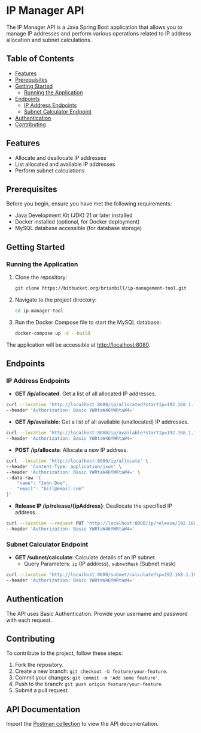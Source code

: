 
# IP Manager API

The IP Manager API is a Java Spring Boot application that allows you to manage IP addresses and perform various operations related to IP address allocation and subnet calculations.

## Table of Contents

- [Features](#features)
- [Prerequisites](#prerequisites)
- [Getting Started](#getting-started)
  - [Running the Application](#running-the-application)
- [Endpoints](#endpoints)
  - [IP Address Endpoints](#ip-address-endpoints)
  - [Subnet Calculator Endpoint](#subnet-calculator-endpoint)
- [Authentication](#authentication)
- [Contributing](#contributing)

## Features

- Allocate and deallocate IP addresses
- List allocated and available IP addresses
- Perform subnet calculations

## Prerequisites

Before you begin, ensure you have met the following requirements:

- Java Development Kit (JDK) 21 or later installed
- Docker installed (optional, for Docker deployment)
- MySQL database accessible (for database storage)

## Getting Started

### Running the Application

1. Clone the repository:

   ```bash
   git clone https://bitbucket.org/brianbill/ip-management-tool.git
   ```

2. Navigate to the project directory:

   ```bash
   cd ip-manager-tool
   ```

3. Run the Docker Compose file to start the MySQL database:

   ```bash
   docker-compose up -d --build
   ```

The application will be accessible at [http://localhost:8080](http://localhost:8080).

## Endpoints

### IP Address Endpoints

- **GET /ip/allocated**: Get a list of all allocated IP addresses.
```bash
curl --location 'http://localhost:8080/ip/allocated?startIp=192.168.1.10&endIp=192.168.1.20' \
--header 'Authorization: Basic YWRtaW46YWRtaW4='
```
- **GET /ip/available**: Get a list of all available (unallocated) IP addresses.
```bash
curl --location 'http://localhost:8080/ip/available?startIp=192.168.1.10&endIp=192.168.1.20' \
--header 'Authorization: Basic YWRtaW46YWRtaW4='
```
- **POST /ip/allocate**: Allocate a new IP address.
```bash
curl --location 'http://localhost:8080/ip/allocate' \
--header 'Content-Type: application/json' \
--header 'Authorization: Basic YWRtaW46YWRtaW4=' \
--data-raw '{
    "name": "John Doe",
    "email": "bill@email.com"
}'
```
- **Release IP /ip/release/{ipAddress}**: Deallocate the specified IP address.
```bash
curl --location --request PUT 'http://localhost:8080/ip/release/192.168.1.1' \
--header 'Authorization: Basic YWRtaW46YWRtaW4=' 
```

### Subnet Calculator Endpoint

- **GET /subnet/calculate**: Calculate details of an IP subnet.
    - Query Parameters: `ip` (IP address), `subnetMask` (Subnet mask)
```bash
curl --location 'http://localhost:8080/subnet/calculate?ip=192.168.1.10&subnetMask=255.255.255.0' \
--header 'Authorization: Basic YWRtaW46YWRtaW4='
```

## Authentication

The API uses Basic Authentication. Provide your username and password with each request.

## Contributing

To contribute to the project, follow these steps:

1. Fork the repository.
2. Create a new branch: `git checkout -b feature/your-feature`.
3. Commit your changes: `git commit -m 'Add some feature'`.
4. Push to the branch: `git push origin feature/your-feature`.
5. Submit a pull request.

## API Documentation

Import the [Postman collection](https://api.postman.com/collections/6268985-cbdd943b-f6ad-4fcd-961f-052aa92f3f99?access_key=PMAT-01HBQY46AWD3K9CPNG2ABAWMF4) to view the API documentation.
